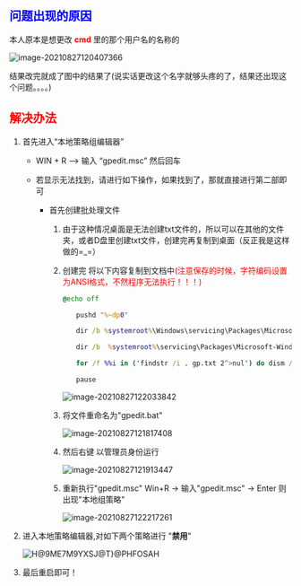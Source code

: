 ## <font color='blue'>问题出现的原因</font>

本人原本是想更改 <font color='red'>**cmd**</font> 里的那个用户名的名称的

![image-20210827120407366](https://raw.githubusercontent.com/keaifafafa/IO/master/img/pic/20210827120414.png)

结果改完就成了图中的结果了(说实话更改这个名字就够头疼的了，结果还出现这个问题。。。。)

## <font color='red'>解决办法</font>

1. 首先进入“本地策略组编辑器”

   - WIN + R ——> 输入 “gpedit.msc”  然后回车

   - 若显示无法找到，请进行如下操作，如果找到了，那就直接进行第二部即可

     - 首先创建批处理文件

       1. 由于这种情况桌面是无法创建txt文件的，所以可以在其他的文件夹，或者D盘里创建txt文件，创建完再复制到桌面（反正我是这样做的=_=）

       2. 创建完 将以下内容复制到文档中<font color='red'>(注意保存的时候，字符编码设置为ANSI格式，不然程序无法执行！！！)</font>

          ```bat
          @echo off
          
          　　pushd "%~dp0"
          
          　　dir /b %systemroot%\Windows\servicing\Packages\Microsoft-Windows-GroupPolicy-ClientExtensions-Package~3*.mum >gp.txt
          
          　　dir /b  %systemroot%\servicing\Packages\Microsoft-Windows-GroupPolicy-ClientTools-Package~3*.mum >>gp.txt
          
          　　for /f %%i in ('findstr /i . gp.txt 2^>nul') do dism /online /norestart /add-package:"%systemroot%\servicing\Packages\%%i"
          
          　　pause
          ```

          ![image-20210827122033842](https://raw.githubusercontent.com/keaifafafa/IO/master/img/pic/20210827122033.png)

       3. 将文件重命名为"gpedit.bat" 

          ![image-20210827121817408](https://raw.githubusercontent.com/keaifafafa/IO/master/img/pic/20210827121817.png)

       4. 然后右键 以管理员身份运行

          ![image-20210827121913447](https://raw.githubusercontent.com/keaifafafa/IO/master/img/pic/20210827121913.png)

       5. 重新执行"gpedit.msc"
          Win+R → 输入"gpedit.msc" → Enter 则出现"本地组策略"

          ![image-20210827122217261](https://raw.githubusercontent.com/keaifafafa/IO/master/img/pic/20210827122217.png)

2. 进入本地策略编辑器,对如下两个策略进行 "**禁用**" 

   ![H@9ME7M9YXSJ@T}@PHFOSAH](https://raw.githubusercontent.com/keaifafafa/IO/master/img/pic/20210827121358.png)

3. 最后重启即可！